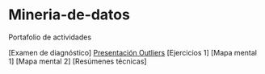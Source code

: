 # Mineria-de-datos
Portafolio de actividades

[Examen de diagnóstico]
[Presentación Outliers](https://github.com/wendybazua/mineriadedatos/blob/master/Presentación_Outliers_Equipo%20%233.pdf)
[Ejercicios 1]
[Mapa mental 1]
[Mapa mental 2]
[Resúmenes técnicas]
